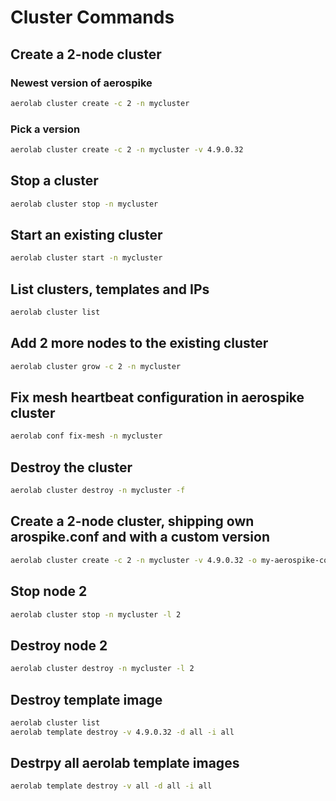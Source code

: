 # Cluster Commands

## Create a 2-node cluster

### Newest version of aerospike

```bash
aerolab cluster create -c 2 -n mycluster
```

### Pick a version

```bash
aerolab cluster create -c 2 -n mycluster -v 4.9.0.32
```

## Stop a cluster

```bash
aerolab cluster stop -n mycluster
```

## Start an existing cluster

```bash
aerolab cluster start -n mycluster
```

## List clusters, templates and IPs

```bash
aerolab cluster list
```

## Add 2 more nodes to the existing cluster

```bash
aerolab cluster grow -c 2 -n mycluster
```

## Fix mesh heartbeat configuration in aerospike cluster

```bash
aerolab conf fix-mesh -n mycluster
```

## Destroy the cluster

```bash
aerolab cluster destroy -n mycluster -f
```

## Create a 2-node cluster, shipping own arospike.conf and with a custom version

```bash
aerolab cluster create -c 2 -n mycluster -v 4.9.0.32 -o my-aerospike-conf-template.conf
```

## Stop node 2

```bash
aerolab cluster stop -n mycluster -l 2
```

## Destroy node 2

```bash
aerolab cluster destroy -n mycluster -l 2
```

## Destroy template image

```bash
aerolab cluster list
aerolab template destroy -v 4.9.0.32 -d all -i all
```

## Destrpy all aerolab template images

```bash
aerolab template destroy -v all -d all -i all
```
